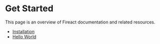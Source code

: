 # Get Started

This page is an overview of Fireact documentation and related resources.

- [Installation](/installation.md)
- [Hello World](/hello-world.md)